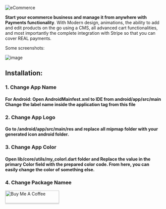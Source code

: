 ![eCommerce](https://i.imgur.com/SraxGPm.png)

**Start your ecommerce business and manage it from anywhere with Payments functionality**. With Modern design, animations, the ability to add and edit products on the go using a CMS, all advanced cart functionalities, and most importantly the complete integration with Stripe so that you can cover REAL payments.

Some screenshots:

![image](https://i.imgur.com/gXbjZXl.png)

<h2>Installation:</h2>


<h3>1. Change App Name</h3>

<h4> For Android:
 Open AndroidMainfest.xml to IDE from android/app/src/main
 Change the label name inside the application tag from this file</h4>

<h3>2. Change App Logo</h3>

<h4>Go to /android/app/src/main/res and replace all mipmap folder with your generated icon android folder.</h4>
 
 <h3>3. Change App Color</h3>

<h4>Open lib/core/utils/my_colorl.dart folder and Replace the value in the primary Color field with the prepared color code. From here, you can easily change the color of something else.</h4>
 
 <h3>4. Change Package Namee</h3>


<a href="https://www.buymeacoffee.com/amrhishamks" target="_blank"><img src="https://www.buymeacoffee.com/assets/img/custom_images/orange_img.png" alt="Buy Me A Coffee" style="height: 41px !important;width: 174px !important;box-shadow: 0px 3px 2px 0px rgba(190, 190, 190, 0.5) !important;-webkit-box-shadow: 0px 3px 2px 0px rgba(190, 190, 190, 0.5) !important;" ></a>

